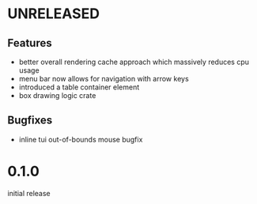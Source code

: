
# UNRELEASED

## Features
 - better overall rendering cache approach which massively reduces cpu usage 
 - menu bar now allows for navigation with arrow keys
 - introduced a table container element 
 - box drawing logic crate 

## Bugfixes
 - inline tui out-of-bounds mouse bugfix

# 0.1.0

initial release
